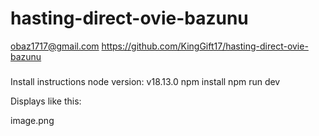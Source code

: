 # hasting-direct-ovie-bazunu

obaz1717@gmail.com
https://github.com/KingGift17/hasting-direct-ovie-bazunu

###

Install instructions
node version: v18.13.0
npm install
npm run dev

Displays like this:

image.png
